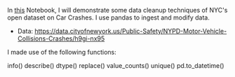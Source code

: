 In [this](https://github.com/yuleidner/Katz_Data_Analytics/blob/master/M8/M8%20PROJECT.ipynb) Notebook, I will demonstrate some data cleanup techniques of NYC's open dataset on Car Crashes. I use pandas to ingest and modify data.


* Data: https://data.cityofnewyork.us/Public-Safety/NYPD-Motor-Vehicle-Collisions-Crashes/h9gi-nx95

I made use of the following functions:

info()
describe()
dtype()
replace()
value_counts()
unique()
pd.to_datetime()
